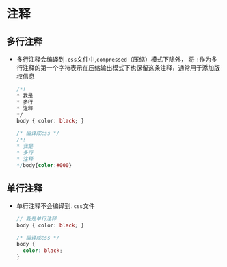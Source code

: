 # 注释

## 多行注释

  - 多行注释会编译到`.css`文件中,`compressed`（压缩）模式下除外， 将 `!`作为多行注释的第一个字符表示在压缩输出模式下也保留这条注释，通常用于添加版权信息

    ```sass&#x20;(scss)&#x20;
    /*!
    * 我是
    * 多行
    * 注释
    */
    body { color: black; }
    ```

    ```css
    /* 编译成css */
    /*!
    * 我是
    * 多行
    * 注释
    */body{color:#000}

    ```

## 单行注释

  - 单行注释不会编译到`.css`文件

    ```sass&#x20;(sass)&#x20;
    // 我是单行注释
    body { color: black; }

    ```

    ```css
    /* 编译成css */
    body {
      color: black;
    }

    ```
